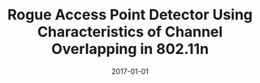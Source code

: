 ---
title: "Rogue Access Point Detector Using Characteristics of Channel Overlapping in 802.11n"
collection: publications
permalink: /publication/2017-01-01-Rogue-Access-Point-Detector-Using-Characteristics-of-Channel-Overlapping-in-80211n
date: 2017-01-01
venue: 'In the proceedings of 37th IEEE International Conference on Distributed Computing Systems, ICDCS 2017, Atlanta, GA, USA, June 5-8, 2017'
paperurl: 'https://doi.org/10.1109/ICDCS.2017.153'
citation: ' RhongHo Jang,  Jeonil Kang,  David Mohaisen,  DaeHun Nyang, &quot;Rogue Access Point Detector Using Characteristics of Channel Overlapping in 802.11n.&quot; In the proceedings of 37th IEEE International Conference on Distributed Computing Systems, ICDCS 2017, Atlanta, GA, USA, June 5-8, 2017, 2017.'
---